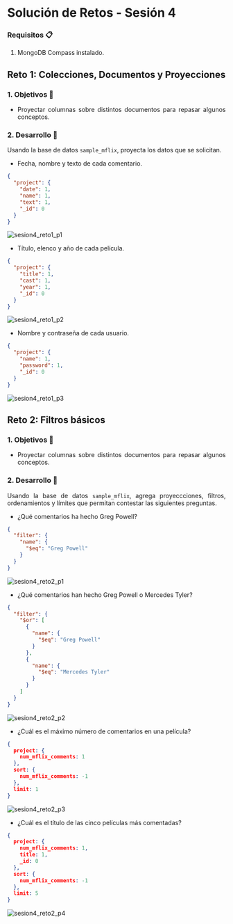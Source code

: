 # Solución de Retos - Sesión 4

### Requisitos :clipboard:

1. MongoDB Compass instalado.

## Reto 1: Colecciones, Documentos y Proyecciones

<div style="text-align: justify;">

### 1. Objetivos :dart:

- Proyectar columnas sobre distintos documentos para repasar algunos conceptos.

### 2. Desarrollo :rocket:

Usando la base de datos `sample_mflix`, proyecta los datos que se solicitan.

- Fecha, nombre y texto de cada comentario.
```json
{
  "project": {
    "date": 1,
    "name": 1,
    "text": 1,
    "_id": 0
  }
}
```
![sesion4_reto1_p1](screenshots/sesion4_reto1_p1.png)
- Título, elenco y año de cada película.
```json
{
  "project": {
    "title": 1,
    "cast": 1,
    "year": 1,
    "_id": 0
  }
}
```
![sesion4_reto1_p2](screenshots/sesion4_reto1_p2.png)
- Nombre y contraseña de cada usuario.
```json
{
  "project": {
    "name": 1,
    "password": 1,
    "_id": 0
  }
}
```
![sesion4_reto1_p3](screenshots/sesion4_reto1_p3.png)


## Reto 2: Filtros básicos

<div style="text-align: justify;">

### 1. Objetivos :dart:

- Proyectar columnas sobre distintos documentos para repasar algunos conceptos.

### 2. Desarrollo :rocket:

Usando la base de datos `sample_mflix`, agrega proyeccciones, filtros, ordenamientos y límites que permitan contestar las siguientes preguntas.

- ¿Qué comentarios ha hecho Greg Powell?
```json
{
  "filter": {
    "name": {
      "$eq": "Greg Powell"
    }
  }
}
```
![sesion4_reto2_p1](screenshots/sesion4_reto2_p1.png)
- ¿Qué comentarios han hecho Greg Powell o Mercedes Tyler?
```json
{
  "filter": {
    "$or": [
      {
        "name": {
          "$eq": "Greg Powell"
        }
      },
      {
        "name": {
          "$eq": "Mercedes Tyler"
        }
      }
    ]
  }
}
```
![sesion4_reto2_p2](screenshots/sesion4_reto2_p2.png)
- ¿Cuál es el máximo número de comentarios en una película?
```json
{
  project: {
    num_mflix_comments: 1
  },
  sort: {
    num_mflix_comments: -1
  },
  limit: 1
}
```
![sesion4_reto2_p3](screenshots/sesion4_reto2_p3.png)
- ¿Cuál es el título de las cinco películas más comentadas?
```json
{
  project: {
    num_mflix_comments: 1,
    title: 1,
    _id: 0
  },
  sort: {
    num_mflix_comments: -1
  },
  limit: 5
}
```
![sesion4_reto2_p4](screenshots/sesion4_reto2_p4.png)